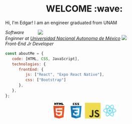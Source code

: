 <h1 align="center">WELCOME :wave:</h1>
<p align="left">
Hi, I'm Edgar! I am an engineer graduated from UNAM
</p>
	
<img align="right" width="400" src="[https://user-images.githubusercontent.com/47467891/111855130-a3649400-88e8-11eb-9f3f-bc817b29e02a.png](https://github.com/EdgarHdzHdz17/EdgarHdzHdz17/assets/47467891/3c3ae104-4a09-463f-beb4-82a2ad30e095)">

<p >	
	<em>Software Enginner at <a href="https://www.unam.mx/">Universidad Nacional Autonoma de México</a> 
	<img src="[https://media.giphy.com/media/fYSnHlufseco8Fh93Z/giphy.gif](https://github.com/EdgarHdzHdz17/EdgarHdzHdz17/issues/1#issue-1997646056)" width="30"></br>
	</em>
	<em>Front-End Jr Developer
	</em>
</p>

```javascript
const aboutMe = {
   code: [HTML, CSS, JavaScript],
   technologies: {
      frontEnd: {
         js: ["React", "Expo React Native"],
         css: ["Bootstrap"]
      },
   },
};
```

<p align="center">
<code><img height="50" src="https://raw.githubusercontent.com/github/explore/80688e429a7d4ef2fca1e82350fe8e3517d3494d/topics/html/html.png"></code>
<code><img height="50" src="https://raw.githubusercontent.com/github/explore/80688e429a7d4ef2fca1e82350fe8e3517d3494d/topics/css/css.png"></code>
<code><img height="50" src="https://raw.githubusercontent.com/github/explore/80688e429a7d4ef2fca1e82350fe8e3517d3494d/topics/javascript/javascript.png"></code>
<code><img height="50" src="https://raw.githubusercontent.com/github/explore/80688e429a7d4ef2fca1e82350fe8e3517d3494d/topics/react/react.png"></code>
</p>
